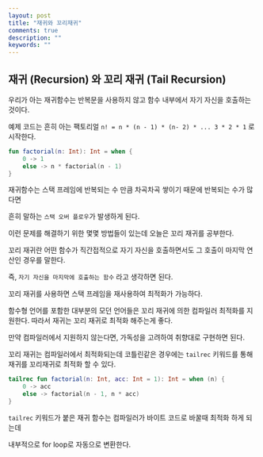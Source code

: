 ```yaml
---
layout: post
title: "재귀와 꼬리재귀"
comments: true
description: ""
keywords: ""
---
```


## 재귀 (Recursion) 와 꼬리 재귀 (Tail Recursion)


우리가 아는 재귀함수는 반복문을 사용하지 않고 함수 내부에서 자기 자신을 호출하는 것이다.

예제 코드는 흔히 아는 팩토리얼 `n! = n * (n - 1) * (n- 2) * ... 3 * 2 * 1` 로 시작한다.

```kotlin
fun factorial(n: Int): Int = when {
    0 -> 1
    else -> n * factorial(n - 1)
}
```

재귀함수는 스택 프레임에 반복되는 수 만큼 차곡차곡 쌓이기 때문에 반복되는 수가 많다면 

흔히 말하는 `스택 오버 플로우`가 발생하게 된다. 

이런 문제를 해결하기 위한 몇몇 방법들이 있는데 오늘은 꼬리 재귀를 공부한다.


꼬리 재귀란 어떤 함수가 직간접적으로 자기 자신을 호출하면서도 그 호출이 마지막 연산인 경우를 말한다.

즉, `자기 자신을 마지막에 호출하는 함수` 라고 생각하면 된다.

꼬리 재귀를 사용하면 스택 프레임을 재사용하여 최적화가 가능하다.

함수형 언어를 포함한 대부분의 모던 언어들은 꼬리 재귀에 의한 컴파일러 최적화를 지원한다.
따라서 재귀는 꼬리 재귀로 최적화 해주는게 좋다.

만약 컴파일러에서 지원하지 않는다면, 가독성을 고려하여 취향대로 구현하면 된다.

꼬리 재귀는 컴파일러에서 최적화되는데 코틀린같은 경우에는 `tailrec` 키워드를 통해 재귀를 꼬리재귀로 최적화 할 수 있다.


```kotlin
tailrec fun factorial(n: Int, acc: Int = 1): Int = when (n) {
    0 -> acc
    else -> factorial(n - 1, n * acc)
}
```


`tailrec` 키워드가 붙은 재귀 함수는 컴파일러가 바이트 코드로 바꿀때 최적화 하게 되는데

내부적으로 for loop로 자동으로 변환한다.










